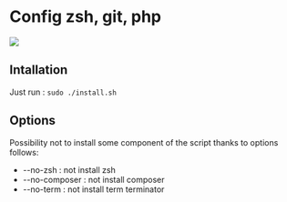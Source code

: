 Config zsh, git, php
=========================

![](https://raw.github.com/lesmyrmidons/dotfiles/master/img/screenshot.png)


Intallation
-----------

Just run : `sudo ./install.sh`

Options
-------

Possibility not to install some component of the script thanks to options follows:

* --no-zsh : not install zsh
* --no-composer : not install composer
* --no-term : not install term terminator

